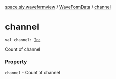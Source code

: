 [space.siy.waveformview](../index.md) / [WaveFormData](index.md) / [channel](./channel.md)

# channel

`val channel: `[`Int`](https://kotlinlang.org/api/latest/jvm/stdlib/kotlin/-int/index.html)

Count of channel

### Property

`channel` - Count of channel